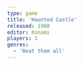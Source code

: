 ```yaml
---
type: game
title: 'Haunted Castle'
released: 1988
editor: Konami
players: 1
genres:
  - 'Beat them all'
---
```

